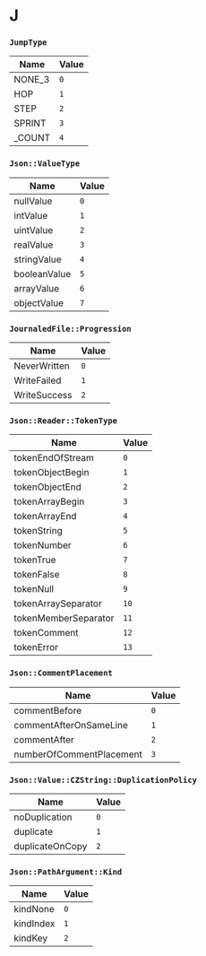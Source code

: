 # J
### `JumpType`
Name | Value
-|-
NONE_3 | `0`
HOP | `1`
STEP | `2`
SPRINT | `3`
_COUNT | `4`


### `Json::ValueType`
Name | Value
-|-
nullValue | `0`
intValue | `1`
uintValue | `2`
realValue | `3`
stringValue | `4`
booleanValue | `5`
arrayValue | `6`
objectValue | `7`


### `JournaledFile::Progression`
Name | Value
-|-
NeverWritten | `0`
WriteFailed | `1`
WriteSuccess | `2`


### `Json::Reader::TokenType`
Name | Value
-|-
tokenEndOfStream | `0`
tokenObjectBegin | `1`
tokenObjectEnd | `2`
tokenArrayBegin | `3`
tokenArrayEnd | `4`
tokenString | `5`
tokenNumber | `6`
tokenTrue | `7`
tokenFalse | `8`
tokenNull | `9`
tokenArraySeparator | `10`
tokenMemberSeparator | `11`
tokenComment | `12`
tokenError | `13`


### `Json::CommentPlacement`
Name | Value
-|-
commentBefore | `0`
commentAfterOnSameLine | `1`
commentAfter | `2`
numberOfCommentPlacement | `3`


### `Json::Value::CZString::DuplicationPolicy`
Name | Value
-|-
noDuplication | `0`
duplicate | `1`
duplicateOnCopy | `2`


### `Json::PathArgument::Kind`
Name | Value
-|-
kindNone | `0`
kindIndex | `1`
kindKey | `2`


